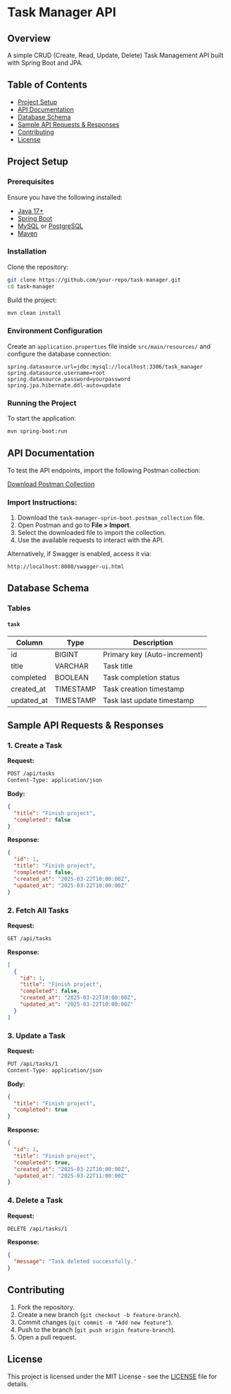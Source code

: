 # Task Manager API

## Overview
A simple CRUD (Create, Read, Update, Delete) Task Management API built with Spring Boot and JPA.

## Table of Contents
- [Project Setup](#project-setup)
- [API Documentation](#api-documentation)
- [Database Schema](#database-schema)
- [Sample API Requests & Responses](#sample-api-requests--responses)
- [Contributing](#contributing)
- [License](#license)

## Project Setup

### Prerequisites
Ensure you have the following installed:
- [Java 17+](https://adoptopenjdk.net/)
- [Spring Boot](https://spring.io/projects/spring-boot)
- [MySQL](https://www.mysql.com/) or [PostgreSQL](https://www.postgresql.org/)
- [Maven](https://maven.apache.org/)

### Installation

Clone the repository:
```sh
git clone https://github.com/your-repo/task-manager.git
cd task-manager
```

Build the project:
```sh
mvn clean install
```

### Environment Configuration
Create an `application.properties` file inside `src/main/resources/` and configure the database connection:
```properties
spring.datasource.url=jdbc:mysql://localhost:3306/task_manager
spring.datasource.username=root
spring.datasource.password=yourpassword
spring.jpa.hibernate.ddl-auto=update
```

### Running the Project
To start the application:
```sh
mvn spring-boot:run
```

## API Documentation

To test the API endpoints, import the following Postman collection:

[Download Postman Collection](task-manager-sprin-boot.postman_collection)

### Import Instructions:
1. Download the `task-manager-sprin-boot.postman_collection` file.
2. Open Postman and go to **File > Import**.
3. Select the downloaded file to import the collection.
4. Use the available requests to interact with the API.

Alternatively, if Swagger is enabled, access it via:
```
http://localhost:8080/swagger-ui.html
```

## Database Schema

### Tables

#### `task`
| Column      | Type        | Description                  |
|------------|------------|------------------------------|
| id         | BIGINT     | Primary key (Auto-increment) |
| title      | VARCHAR    | Task title                   |
| completed  | BOOLEAN    | Task completion status       |
| created_at | TIMESTAMP  | Task creation timestamp      |
| updated_at | TIMESTAMP  | Task last update timestamp   |

## Sample API Requests & Responses

### 1. Create a Task
**Request:**
```sh
POST /api/tasks
Content-Type: application/json
```
**Body:**
```json
{
  "title": "Finish project",
  "completed": false
}
```

**Response:**
```json
{
  "id": 1,
  "title": "Finish project",
  "completed": false,
  "created_at": "2025-03-22T10:00:00Z",
  "updated_at": "2025-03-22T10:00:00Z"
}
```

### 2. Fetch All Tasks
**Request:**
```sh
GET /api/tasks
```

**Response:**
```json
[
  {
    "id": 1,
    "title": "Finish project",
    "completed": false,
    "created_at": "2025-03-22T10:00:00Z",
    "updated_at": "2025-03-22T10:00:00Z"
  }
]
```

### 3. Update a Task
**Request:**
```sh
PUT /api/tasks/1
Content-Type: application/json
```
**Body:**
```json
{
  "title": "Finish project",
  "completed": true
}
```

**Response:**
```json
{
  "id": 1,
  "title": "Finish project",
  "completed": true,
  "created_at": "2025-03-22T10:00:00Z",
  "updated_at": "2025-03-22T11:00:00Z"
}
```

### 4. Delete a Task
**Request:**
```sh
DELETE /api/tasks/1
```
**Response:**
```json
{
  "message": "Task deleted successfully."
}
```

## Contributing

1. Fork the repository.
2. Create a new branch (`git checkout -b feature-branch`).
3. Commit changes (`git commit -m "Add new feature"`).
4. Push to the branch (`git push origin feature-branch`).
5. Open a pull request.

## License

This project is licensed under the MIT License - see the [LICENSE](LICENSE) file for details.

